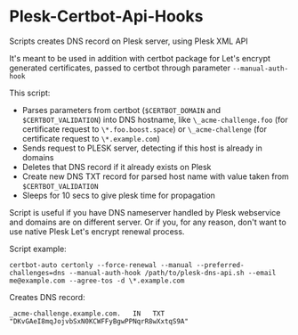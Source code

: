 # Plesk-Certbot-Api-Hooks
Scripts creates DNS record on Plesk server, using Plesk XML API

It's meant to be used in addition with certbot package for Let's encrypt generated certificates, passed to certbot through parameter `--manual-auth-hook`

This script:
- Parses parameters from certbot (`$CERTBOT_DOMAIN` and `$CERTBOT_VALIDATION`) into DNS hostname, like `\_acme-challenge.foo` (for certificate request to `\*.foo.boost.space`) or `\_acme-challenge` (for certificate request to `\*.example.com`)
- Sends request to PLESK server, detecting if this host is already in domains
- Deletes that DNS record if it already exists on Plesk
- Create new DNS TXT record for parsed host name with value taken from `$CERTBOT_VALIDATION`
- Sleeps for 10 secs to give plesk time for propagation

Script is useful if you have DNS nameserver handled by Plesk webservice and domains are on different server. Or if you, for any reason, don't want to use native Plesk Let's encrypt renewal process.

Script example:

`certbot-auto certonly --force-renewal --manual --preferred-challenges=dns --manual-auth-hook /path/to/plesk-dns-api.sh --email me@example.com --agree-tos -d \*.example.com`

Creates DNS record:

`_acme-challenge.example.com.   IN   TXT   "DKvGAeI8mqJojvbSxN0KCWFFyBgwPPNqrR8wXxtqS9A"`
